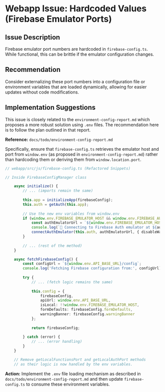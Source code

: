 # Webapp Issue: Hardcoded Values (Firebase Emulator Ports)

## Issue Description

Firebase emulator port numbers are hardcoded in `firebase-config.ts`. While functional, this can be brittle if the emulator configuration changes.

## Recommendation

Consider externalizing these port numbers into a configuration file or environment variables that are loaded dynamically, allowing for easier updates without code modifications.

## Implementation Suggestions

This issue is closely related to the `environment-config-report.md` which proposes a more robust solution using `.env` files. The recommendation here is to follow the plan outlined in that report.

**Reference:** `docs/todo/environment-config-report.md`

Specifically, ensure that `firebase-config.ts` retrieves the emulator host and port from `window.env` (as proposed in `environment-config-report.md`) rather than hardcoding them or deriving them from `window.location.port`.

```typescript
// webapp/src/js/firebase-config.ts (Refactored Snippets)

// Inside FirebaseConfigManager class

    async initialize() {
        // ... (imports remain the same)
        
        this.app = initializeApp(firebaseConfig);
        this.auth = getAuth(this.app);
        
        // Use the new env variables from window.env
        if (window.env.FIREBASE_EMULATOR_HOST && window.env.FIREBASE_AUTH_EMULATOR_PORT) {
            const authEmulatorUrl = `${window.env.FIREBASE_EMULATOR_HOST}:${window.env.FIREBASE_AUTH_EMULATOR_PORT}`;
            console.log(`🔧 Connecting to Firebase Auth emulator at ${authEmulatorUrl}`);
            connectAuthEmulator(this.auth, authEmulatorUrl, { disableWarnings: true });
        }
        
        // ... (rest of the method)
    }

    async fetchFirebaseConfig() {
        const configUrl = `${window.env.API_BASE_URL}/config`;
        console.log('Fetching Firebase configuration from:', configUrl);
        
        try {
            // ... (fetch logic remains the same)
            
            this.config = {
                firebaseConfig,
                apiUrl: window.env.API_BASE_URL,
                isLocal: !!window.env.FIREBASE_EMULATOR_HOST,
                formDefaults: firebaseConfig.formDefaults,
                warningBanner: firebaseConfig.warningBanner
            };
            
            return firebaseConfig;
            
        } catch (error) {
            // ... (error handling)
        }
    }

    // Remove getLocalFunctionsPort and getLocalAuthPort methods
    // as their logic is now handled by the env variables.
```

**Action:** Implement the `.env` file loading mechanism as described in `docs/todo/environment-config-report.md` and then update `firebase-config.ts` to consume these environment variables.

